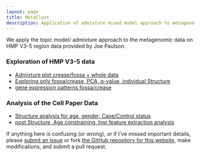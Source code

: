```yaml
---
layout: page
title: MetaClust
description: Application of admixture mixed model approach to metagenomic counts data
---
```


We apply the topic model/ admixture approach to the metagenomic data on HMP V3-5 region data provided by Joe Paulson.

### Exploration of HMP V3-5 data

* [Admixture plot crease/fossa + whole data](project/hands_HMP/hands_data.html)
* [Exploring only fossa/crease, PCA, q-value, individual Structure](project/hands_HMP/explore_fossa_crease.html)
* [gene expression patterns fossa/crease](project/hands_HMP/fossa_crease_qtlcharts.html)


### Analysis of the Cell Paper Data

* [Structure analysis for age, gender, Case/Control status](project/cell_paper/cell_paper_analysis.html)
* [post Structure, Age constraining, Imp feature extraction analysis](project/cell_paper/post_structure_analysis.html)



If anything here is confusing (or wrong), or if I've missed
important details, please
[submit an issue](https://github.com/kkdey/metagenomics/issues) or fork [the GitHub repository for this website](http://github.com/kkdey/metagenomics),
make modifications, and submit a pull request.

